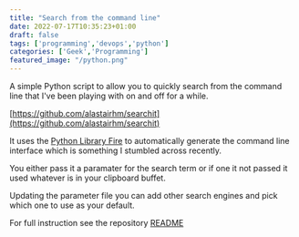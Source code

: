 ```yaml
---
title: "Search from the command line"
date: 2022-07-17T10:35:23+01:00
draft: false
tags: ['programming','devops','python']
categories: ['Geek','Programming']
featured_image: "/python.png"
---
```


A simple Python script to allow you to quickly search from the command line that I've been playing with on and off for a while.

[https://github.com/alastairhm/searchit](https://github.com/alastairhm/searchit)

It uses the [Python Library Fire](https://pypi.org/project/fire/) to automatically generate the command line interface which is something I stumbled across recently.

You either pass it a paramater for the search term or if one it not passed it used whatever is in your clipboard buffet.

Updating the parameter file you can add other search engines and pick which one to use as your default.

For full instruction see the repository [README](https://github.com/alastairhm/searchit/blob/main/README.md)



